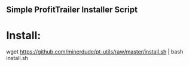 ## Simple ProfitTrailer Installer Script ##

# Install:  
wget https://github.com/minerdude/pt-utils/raw/master/install.sh | bash install.sh
